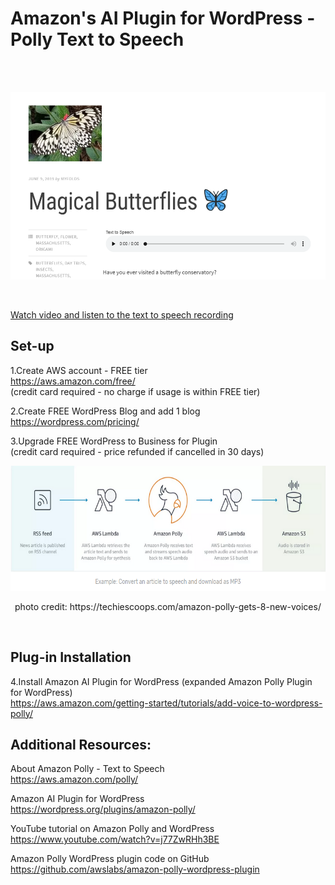 
# Amazon's AI Plugin for WordPress - Polly Text to Speech

<br /><br />
<p align="center">
 <kbd><img width="633" height="300" src="/readme_assets/blog_plugin.png"></kbd>
</p><br />

[Watch video and listen to the text to speech recording](https://www.youtube.com/watch?v=-W9fWViuZz4&feature=youtu.be)


## Set-up

1.Create AWS account - FREE tier <br />
https://aws.amazon.com/free/ <br />
(credit card required - no charge if usage is within FREE tier)<br />

2.Create FREE WordPress Blog and add 1 blog<br />
https://wordpress.com/pricing/<br />

3.Upgrade FREE WordPress to Business for Plugin<br />
(credit card required - price refunded if cancelled in 30 days)<br />

<p align="center">
 <kbd><img width="533" height="200" src="/readme_assets/polly.png"></kbd>
</p>
<p align="center">
photo credit:  https://techiescoops.com/amazon-polly-gets-8-new-voices/ <br />
</p><br />

## Plug-in Installation <br />

4.Install Amazon AI Plugin for WordPress (expanded Amazon Polly Plugin for WordPress) <br />
https://aws.amazon.com/getting-started/tutorials/add-voice-to-wordpress-polly/ <br />



## Additional Resources: <br />

About Amazon Polly - Text to Speech <br />
https://aws.amazon.com/polly/  <br />

Amazon AI Plugin for WordPress <br />
https://wordpress.org/plugins/amazon-polly/  <br />

YouTube tutorial on Amazon Polly and WordPress <br />
https://www.youtube.com/watch?v=j77ZwRHh3BE  <br />

Amazon Polly WordPress plugin code on GitHub <br />
https://github.com/awslabs/amazon-polly-wordpress-plugin <br />





